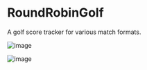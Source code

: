 # RoundRobinGolf
A golf score tracker for various match formats.

![image](https://github.com/user-attachments/assets/09da1bd5-9727-4954-8cee-ec255f4d4f5d)

![image](https://github.com/user-attachments/assets/b569bae0-df9a-4c46-a42c-9f8c35c91ad3)

